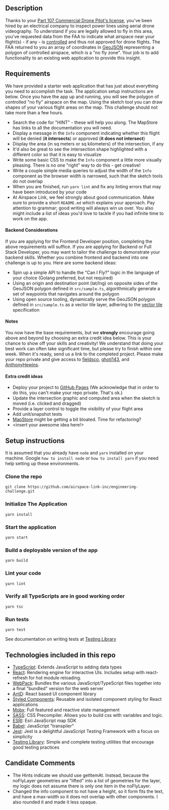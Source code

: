 ## Description

Thanks to your [Part 107 Commercial Drone Pilot's license](https://www.faa.gov/uas/commercial_operators/), you've been hired by an electrical company to inspect power lines using aerial drone videography. To understand if you are legally allowed to fly in this area, you've requested data from the FAA to indicate what airspace near your flight(s) - if any - is [controlled](https://www.faa.gov/uas/recreational_fliers/where_can_i_fly/airspace_101/) and thus not approved for drone flights. The FAA returned to you an array of coordinates in [GeoJSON](https://geojson.org/) representing a polygon of controlled airspace, which is a "no fly zone". Your job is to add functionality to an existing web application to provide this insight.

## Requirements

We have provided a starter web application that has just about everything you need to accomplish the task. The application setup instructions are below. Once you have the app up and running, you will see the polygon of controlled "no fly" airspace on the map. Using the sketch tool you can draw shapes of your various flight areas on the map. This challenge should not take more than a few hours.

- Search the code for "HINT" - these will help you along. The MapStore has links to all the documentation you will need.
- Display a message in the `Info` component indicating whether this flight will be denied (**it intersects**) or approved (**it does not intersect**)
- Display the area (in sq meters or sq kilometers) of the intersection, if any
- It'd also be great to see the intersection shape highlighted with a different color so that it is easy to visualize
- Write some basic CSS to make the `Info` component a little more visually pleasing. There is no one "right" way to do this - get creative!
- Write a couple simple media queries to adjust the width of the `Info` component as the browser width is narrowed, such that the sketch tools do not overlap
- When you are finished, run `yarn lint` and fix any linting errors that may have been introduced by your code
- At Airspace Link, we feel strongly about good communication. Make sure to provide a short `README.md` which explains your approach. Pay attention to grammar; good writing will always win us over. You also might include a list of ideas you'd love to tackle if you had infinite time to work on the app.

#### Backend Considerations

If you are applying for the Frontend Developer position, completing the above requirements will suffice. If you are applying for Backend or Full Stack Developer, you may want to tailor the challenge to demonstrate your backend skills. Whether you combine frontend and backend into one challenge is up to you. Here are some backend ideas:

- Spin up a simple API to handle the "Can I Fly?" logic in the language of your choice (Golang preferred, but not required)
- Using an origin and destination point (lat/lng) on opposite sides of the GeoJSON polygon defined in `src/sample.ts`, algorithmically generate a set of waypoints that navigates around the polygon
- Using open source tooling, dynamically serve the GeoJSON polygon defined in `src/sample.ts` as a vector tile layer, adhering to the [vector tile](https://github.com/mapbox/vector-tile-spec/tree/master/2.1/) specification

#### Notes

You now have the base requirements, but we **strongly** encourage going above and beyond by choosing an extra credit idea below. This is your chance to show off your skills and creativity! We understand that doing your best work can often take significant time, but please try to finish within one week. When it's ready, send us a link to the completed project. Please make your repo private and give access to [fieldsco](https://github.com/fieldsco), [ghoti143](https://github.com/ghoti143), and [AnthonyHewins](https://github.com/AnthonyHewins).

#### Extra credit ideas

- Deploy your project to [GitHub Pages](https://pages.github.com/) (We acknowledge that in order to do this, you can't make your repo private. That's ok.)
- Update the intersection graphic and computed area when the sketch is moved (i.e. clicked and dragged)
- Provide a layer control to toggle the visibility of your flight area
- Add unit/snapshot tests
- [MapStore](/src/stores/MapStore.ts) might be getting a bit bloated. Time for refactoring?
- <insert your awesome idea here!>

## Setup instructions

It is assumed that you already have `node` and `yarn` installed on your machine. Google `how to install node` or `how to install yarn` if you need help setting up these environments.

### Clone the repo

`git clone https://github.com/airspace-link-inc/engineering-challenge.git`

### Initialize The Application

`yarn install`

### Start the application

`yarn start`

### Build a deployable version of the app

`yarn build`

### Lint your code

`yarn lint`

### Verify all TypeScripts are in good working order

`yarn tsc`

### Run tests

`yarn test`

See documentation on writing tests at [Testing Library](https://testing-library.com/docs/)

## Technologies included in this repo

- [TypeScript](https://www.typescriptlang.org/): Extends JavaScript to adding data types
- [React](https://reactjs.org/): Rendering engine for interactive UIs. Includes setup with react-refresh for hot module reloading.
- [WebPack](https://webpack.js.org/): Bundles the various JavaScript/TypeScript files together into a final "bundled" version for the web server
- [AntD](https://ant.design/components/overview/): React based UI component library
- [Styled Components](https://styled-components.com/): Reusable and isolated component styling for React applications
- [Mobx](https://github.com/mobxjs/mobx): Full featured and reactive state management
- [SASS](https://sass-lang.com/): CSS Precompiler. Allows you to build css with variables and logic.
- [ESRI](https://developers.arcgis.com/javascript/latest/): Esri JavaScript map SDK
- [Babel](https://babeljs.io/): JavaScript "transpiler"
- [Jest](https://jestjs.io/): Jest is a delightful JavaScript Testing Framework with a focus on simplicity
- [Testing Library](https://testing-library.com/docs/): Simple and complete testing utilities that encourage good testing practices


## Candidate Comments
- The Hints indicate we should use getItemAt. Instead, because the noFlyLayer geometries are "lifted" into a list of geometries for the layer, my logic does not assume there is only one item in the noFlyLayer. 
- Changed the info component to not have a height, so it form fits the text, and have a max-width so it does not overlap with other components. I also rounded it and made it less opaque.
